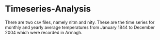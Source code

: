 # Timeseries-Analysis
There are two csv files, namely nitm and nity. These are the time series for monthly and yearly average temperatures from January 1844 to December 2004 which were recorded in Armagh.
